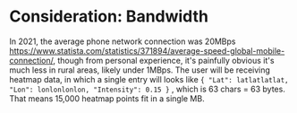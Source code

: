 # Consideration: Bandwidth

In 2021, the average phone network connection was 20MBps https://www.statista.com/statistics/371894/average-speed-global-mobile-connection/, though from personal experience, it's painfully obvious it's much less in rural areas, likely under 1MBps. The user will be receiving heatmap data, in which a single entry will looks like `{ "Lat": latlatlatlat, "Lon": lonlonlonlon, "Intensity": 0.15 }` , which is 63 chars = 63 bytes. That means 15,000 heatmap points fit in a single MB.
